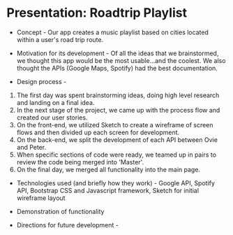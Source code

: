 # Presentation: Roadtrip Playlist

* Concept - Our app creates a music playlist based on cities located within a user's road trip route. 

* Motivation for its development - Of all the ideas that we brainstormed, we thought this app would be the most usable...and the coolest. We also thought the APIs (Google Maps, Spotify) had the best documentation.

* Design process -
1. The first day was spent brainstorming ideas, doing high level research and landing on a final idea.
2. In the next stage of the project, we came up with the process flow and created our user stories.
3. On the front-end, we utilized Sketch to create a wireframe of screen flows and then divided up each screen for development.
4. On the back-end, we split the development of each API between Ovie and Peter.
5. When specific sections of code were ready, we teamed up in pairs to review the code being merged into 'Master'.
6. On the final day, we merged all functionality into the main page.

* Technologies used (and briefly how they work) - Google API, Spotify API, Bootstrap CSS and Javascript framework, Sketch for initial wireframe layout

* Demonstration of functionality 

* Directions for future development -  

